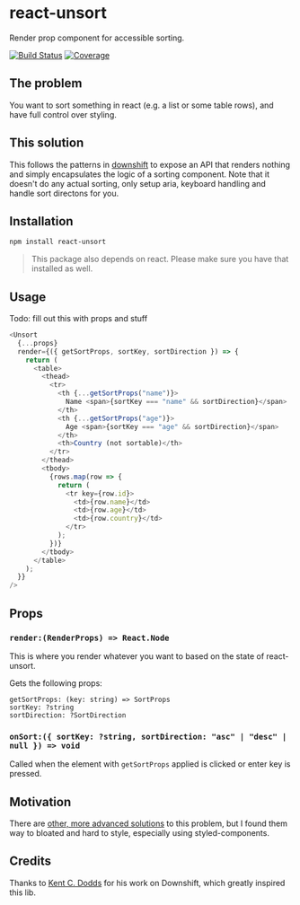 # react-unsort

Render prop component for accessible sorting.

[![Build Status][build-badge]][build]
[![Coverage][coverage-badge]][coverage]

[build-badge]: https://img.shields.io/travis/jonespen/react-unsort/master.svg?style=flat-square
[build]: https://travis-ci.org/jonespen/react-unsort
[coverage-badge]: https://img.shields.io/codecov/c/github/jonespen/react-unsort.svg?style=flat-square
[coverage]: https://codecov.io/github/jonespen/react-unsort

## The problem

You want to sort something in react (e.g. a list or some table rows), and have
full control over styling.

## This solution

This follows the patterns in [downshift](https://github.com/paypal/downshift) to
expose an API that renders nothing and simply encapsulates the logic of a
sorting component. Note that it doesn't do any actual sorting, only setup aria, keyboard handling and handle sort directons for you.

## Installation

```sh
npm install react-unsort
```

> This package also depends on react. Please make sure you have that installed
> as well.

## Usage

Todo: fill out this with props and stuff

```js
<Unsort
  {...props}
  render={({ getSortProps, sortKey, sortDirection }) => {
    return (
      <table>
        <thead>
          <tr>
            <th {...getSortProps("name")}>
              Name <span>{sortKey === "name" && sortDirection}</span>
            </th>
            <th {...getSortProps("age")}>
              Age <span>{sortKey === "age" && sortDirection}</span>
            </th>
            <th>Country (not sortable)</th>
          </tr>
        </thead>
        <tbody>
          {rows.map(row => {
            return (
              <tr key={row.id}>
                <td>{row.name}</td>
                <td>{row.age}</td>
                <td>{row.country}</td>
              </tr>
            );
          })}
        </tbody>
      </table>
    );
  }}
/>
```

## Props

### `render:(RenderProps) => React.Node`
This is where you render whatever you want to based on the state of react-unsort.

Gets the following props:
```
getSortProps: (key: string) => SortProps
sortKey: ?string
sortDirection: ?SortDirection
```

### `onSort:({ sortKey: ?string, sortDirection: "asc" | "desc" | null }) => void`
Called when the element with `getSortProps` applied is clicked or enter key is pressed.

## Motivation

There are [other, more advanced solutions](https://reactabular.js.org/) to this
problem, but I found them way to bloated and hard to style, especially using
styled-components.

## Credits

Thanks to [Kent C. Dodds](https://github.com/kentcdodds/) for his work on
Downshift, which greatly inspired this lib.
